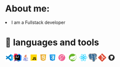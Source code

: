 

# About me:
<li> I am a Fullstack developer         

# :bug: languages and tools


<img alt="VSC" height="26px" width="26px" style="vertical-align: middle;" src="icons8-visual-studio-code-2019-48.png"  /><img alt="IDEA" height="26px" width="26px" style="vertical-align: middle;" src="pngegg.png"  /><img alt="Java" height="26px" width="26px" style="vertical-align: middle;" src="icons8-логотип-java-coffee-cup-48.png"  /><img alt="JS" height="26px" width="26px" style="vertical-align: middle;" src="icons8-javascript-48.png"  />
 <img alt="HTML5" height="26px" width="26px" style="vertical-align: middle;" src="icons8-html-5-48.png"  /> 
 <img alt="CSS3" height="26px" width="26px" style="vertical-align: middle;" src="icons8-css3-48.png"  /> 
 <img alt="SASS" height="26px" width="26px" style="vertical-align: middle;" src="icons8-sass-avatar-48.png"  /> 
 <img alt="Spring" height="26px" width="35px" style="vertical-align: middle;" src="pngegg (1).png"  /> 
 <img alt="React.png" height="26px" width="26px" style="vertical-align: middle;" src="React.png"  /> 
 <img alt="Spring" height="26px" width="26px" style="vertical-align: middle;" src="pngegg (2).png"  /> 
 <img alt="Spring" height="26px" width="26px" style="vertical-align: middle;" src="Git.png"  /> 
 <img alt="Spring" height="26px" width="26px" style="vertical-align: middle;" src="Github.png"  /> 








